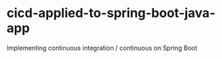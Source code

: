 # cicd-applied-to-spring-boot-java-app
Implementing continuous integration / continuous on Spring Boot

